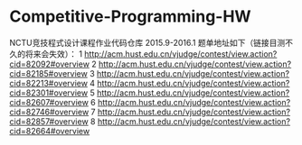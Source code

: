 # Competitive-Programming-HW
NCTU竞技程式设计课程作业代码仓库 2015.9-2016.1
题单地址如下（链接目测不久的将来会失效）：
  1 http://acm.hust.edu.cn/vjudge/contest/view.action?cid=82092#overview
  2 http://acm.hust.edu.cn/vjudge/contest/view.action?cid=82185#overview
  3 http://acm.hust.edu.cn/vjudge/contest/view.action?cid=82213#overview
  4 http://acm.hust.edu.cn/vjudge/contest/view.action?cid=82301#overview
  5 http://acm.hust.edu.cn/vjudge/contest/view.action?cid=82607#overview
  6 http://acm.hust.edu.cn/vjudge/contest/view.action?cid=82746#overview
  7 http://acm.hust.edu.cn/vjudge/contest/view.action?cid=82857#overview
  8 http://acm.hust.edu.cn/vjudge/contest/view.action?cid=82664#overview
